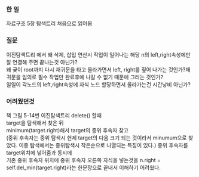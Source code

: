 ### 한 일 

자료구조 5장 탐색트리 처음으로 읽어봄



### 질문   

이진탐색트리 에서 왜 삭제, 삽입 연산시 작업이 일어나는 해당 n의 left,right속성에만 잘 연결해 주면 끝나는것 아닌가?  
왜 궂이 root까지 다시 재귀문을 타고 올라가면서 left, right를 짚어 나가는 것인가?재귀문을 임의로 필수 작업만 완료후에 나갈 수 없기 때문에 그러는 것인가?  
일일이 각노드의 left,right속성에 자식 노드 할당하면서 올라가는건 시간낭비 아닌가?  

### 어려웠던것  

책 그림 5-14번
이진탐색트리 delete() 할때   
target을 탐색해서 찾은 뒤   
minimum(target.right)해서 target의 중위 후속자 찾고  
(중위 후속자는 중위 탐색시 현제 target의 다음 크기 되는 것이라서 minumum으로 찾았다. 이중 탐색에서는 중위탐색시 작은순으로 나열되는 특징이 있다.) 
중위 후속자를 target위치에 넣어줌과 동시에   
기존 중위 후속자 위치에 중위 후속자 오른쪽 자식을 넣는것을 
n.right = self.del_min(target.right)라는 한문장으로 끝내서 이해하기 어려웠다.   

